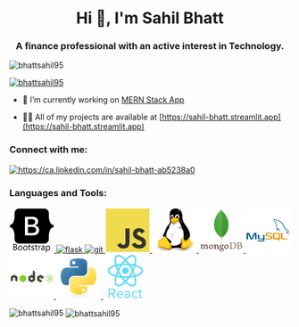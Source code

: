 <h1 align="center">Hi 👋, I'm Sahil Bhatt</h1>
<h3 align="center">A finance professional with an active interest in Technology.</h3>

<p align="left"> <img src="https://komarev.com/ghpvc/?username=bhattsahil95&label=Profile%20views&color=0e75b6&style=flat" alt="bhattsahil95" /> </p>

<p align="left"> <a href="https://github.com/ryo-ma/github-profile-trophy"><img src="https://github-profile-trophy.vercel.app/?username=bhattsahil95" alt="bhattsahil95" /></a> </p>

- 🔭 I’m currently working on [MERN Stack App](https://sahil-bhatt.onrender.com)

- 👨‍💻 All of my projects are available at [https://sahil-bhatt.streamlit.app](https://sahil-bhatt.streamlit.app)

<h3 align="left">Connect with me:</h3>
<p align="left">
<a href="https://ca.linkedin.com/in/sahil-bhatt-ab5238a0" target="blank"><img align="center" src="https://raw.githubusercontent.com/rahuldkjain/github-profile-readme-generator/master/src/images/icons/Social/linked-in-alt.svg" alt="https://ca.linkedin.com/in/sahil-bhatt-ab5238a0" height="80" width="80" /></a>
</p>

<h3 align="left">Languages and Tools:</h3>
<p align="left">
    <a href="https://getbootstrap.com" target="_blank" rel="noreferrer">
        <img src="https://raw.githubusercontent.com/devicons/devicon/master/icons/bootstrap/bootstrap-plain-wordmark.svg" alt="bootstrap" width="80" height="80"/>
    </a>
    <a href="https://flask.palletsprojects.com/" target="_blank" rel="noreferrer">
        <img src="https://www.vectorlogo.zone/logos/pocoo_flask/pocoo_flask-icon.svg" alt="flask" width="80" height="80"/>
    </a>
    <a href="https://git-scm.com/" target="_blank" rel="noreferrer">
        <img src="https://www.vectorlogo.zone/logos/git-scm/git-scm-icon.svg" alt="git" width="80" height="80"/>
    </a>
    <a href="https://developer.mozilla.org/en-US/docs/Web/JavaScript" target="_blank" rel="noreferrer">
        <img src="https://raw.githubusercontent.com/devicons/devicon/master/icons/javascript/javascript-original.svg" alt="javascript" width="80" height="80"/>
    </a>
    <a href="https://www.linux.org/" target="_blank" rel="noreferrer">
        <img src="https://raw.githubusercontent.com/devicons/devicon/master/icons/linux/linux-original.svg" alt="linux" width="80" height="80"/>
    </a>
    <a href="https://www.mongodb.com/" target="_blank" rel="noreferrer">
        <img src="https://raw.githubusercontent.com/devicons/devicon/master/icons/mongodb/mongodb-original-wordmark.svg" alt="mongodb" width="80" height="80"/>
    </a>
    <a href="https://www.mysql.com/" target="_blank" rel="noreferrer">
        <img src="https://raw.githubusercontent.com/devicons/devicon/master/icons/mysql/mysql-original-wordmark.svg" alt="mysql" width="80" height="80"/>
    </a>
    <a href="https://nodejs.org" target="_blank" rel="noreferrer">
        <img src="https://raw.githubusercontent.com/devicons/devicon/master/icons/nodejs/nodejs-original-wordmark.svg" alt="nodejs" width="80" height="80"/>
    </a>
    <a href="https://www.python.org" target="_blank" rel="noreferrer">
        <img src="https://raw.githubusercontent.com/devicons/devicon/master/icons/python/python-original.svg" alt="python" width="80" height="80"/>
    </a>
    <a href="https://reactjs.org/" target="_blank" rel="noreferrer">
        <img src="https://raw.githubusercontent.com/devicons/devicon/master/icons/react/react-original-wordmark.svg" alt="react" width="80" height="80"/>
    </a>
</p>


<p><img align="left" src="https://github-readme-stats.vercel.app/api/top-langs?username=bhattsahil95&show_icons=true&locale=en&layout=compact" alt="bhattsahil95" /></p>

<p>&nbsp;<img align="center" src="https://github-readme-stats.vercel.app/api?username=bhattsahil95&show_icons=true&locale=en" alt="bhattsahil95" /></p>

